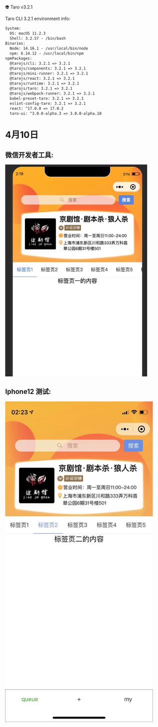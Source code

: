 👽 Taro v3.2.1

  Taro CLI 3.2.1 environment info:
  
    System:
      OS: macOS 11.2.3
      Shell: 3.2.57 - /bin/bash
    Binaries:
      Node: 14.16.1 - /usr/local/bin/node
      npm: 6.14.12 - /usr/local/bin/npm
    npmPackages:
      @tarojs/cli: 3.2.1 => 3.2.1 
      @tarojs/components: 3.2.1 => 3.2.1 
      @tarojs/mini-runner: 3.2.1 => 3.2.1 
      @tarojs/react: 3.2.1 => 3.2.1 
      @tarojs/runtime: 3.2.1 => 3.2.1 
      @tarojs/taro: 3.2.1 => 3.2.1 
      @tarojs/webpack-runner: 3.2.1 => 3.2.1 
      babel-preset-taro: 3.2.1 => 3.2.1 
      eslint-config-taro: 3.2.1 => 3.2.1 
      react: ^17.0.0 => 17.0.2 
      taro-ui: ^3.0.0-alpha.3 => 3.0.0-alpha.10
# 4月10日

## 微信开发者工具:
![avatar](frontend-progress-img/WeChatMiniProgramDev_4_10.jpeg)

## Iphone12 测试:
![avatar](frontend-progress-img/Iphone12_4_10.jpeg)